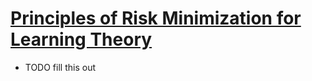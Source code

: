 # [Principles of Risk Minimization for Learning Theory](https://proceedings.neurips.cc/paper_files/paper/1991/hash/ff4d5fbbafdf976cfdc032e3bde78de5-Abstract.html)
- TODO fill this out